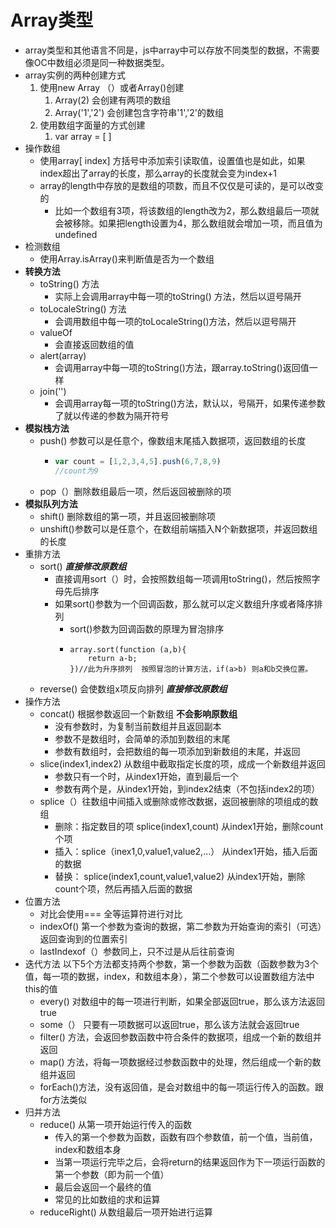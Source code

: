 # Array类型

* array类型和其他语言不同是，js中array中可以存放不同类型的数据，不需要像OC中数组必须是同一种数据类型。
* array实例的两种创建方式
  1. 使用new Array （）或者Array\(\)创建
     1. Array\(2\) 会创建有两项的数组
     2. Array\('1','2'\) 会创建包含字符串'1','2'的数组
  2. 使用数组字面量的方式创建
     1. var array = \[ \]
* 操作数组
  * 使用array\[ index\]  方括号中添加索引读取值，设置值也是如此，如果index超出了array的长度，那么array的长度就会变为index+1
  * array的length中存放的是数组的项数，而且不仅仅是可读的，是可以改变的
    * 比如一个数组有3项，将该数组的length改为2，那么数组最后一项就会被移除。如果把length设置为4，那么数组就会增加一项，而且值为undefined
* 检测数组
  * 使用Array.isArray\(\)来判断值是否为一个数组
* **转换方法**
  * toString\(\) 方法
    * 实际上会调用array中每一项的toString\(\) 方法，然后以逗号隔开
  * toLocaleString\(\) 方法
    * 会调用数组中每一项的toLocaleString\(\)方法，然后以逗号隔开
  * valueOf
    * 会直接返回数组的值
  * alert\(array\)
    * 会调用array中每一项的toString\(\)方法，跟array.toString\(\)返回值一样
  * join\('\'\)
    * 会调用array每一项的toString\(\)方法，默认以，号隔开，如果传递参数了就以传递的参数为隔开符号
* **模拟栈方法**
  * push\(\) 参数可以是任意个，像数组末尾插入数据项，返回数组的长度
    * ```js
      var count = [1,2,3,4,5].push(6,7,8,9)
      //count为9
      ```
  * pop（）删除数组最后一项，然后返回被删除的项
* **模拟队列方法**
  * shift\(\) 删除数组的第一项，并且返回被删除项
  * unshift\(\)参数可以是任意个，在数组前端插入N个新数据项，并返回数组的长度
* 重排方法
  * sort\(\)  _**直接修改原数组**_
    * 直接调用sort（）时，会按照数组每一项调用toString\(\)，然后按照字母先后排序
    * 如果sort\(\)参数为一个回调函数，那么就可以定义数组升序或者降序排列
      * sort\(\)参数为回调函数的原理为冒泡排序
      * ```
        array.sort(function (a,b){
            return a-b;
        })//此为升序排列  按照冒泡的计算方法，if(a>b) 则a和b交换位置。
        ```
  * reverse\(\) 会使数组x项反向排列 _**直接修改原数组**_
* 操作方法
  * concat\(\)  根据参数返回一个新数组  **不会影响原数组**
    * 没有参数时，为复制当前数组并且返回副本
    * 参数不是数组时，会简单的添加到数组的末尾
    * 参数有数组时，会把数组的每一项添加到新数组的末尾，并返回
  * slice\(index1,index2\) 从数组中截取指定长度的项，成成一个新数组并返回
    * 参数只有一个时，从index1开始，直到最后一个
    * 参数有两个是，从index1开始，到index2结束（不包括index2的项）
  * splice（）往数组中间插入或删除或修改数据，返回被删除的项组成的数组
    * 删除：指定数目的项 splice\(index1,count\) 从index1开始，删除count个项
    * 插入：splice（inex1,0,value1,value2,...） 从index1开始，插入后面的数据
    * 替换： splice\(index1,count,value1,value2\) 从index1开始，删除count个项，然后再插入后面的数据
* 位置方法
  * 对比会使用=== 全等运算符进行对比
  * indexOf\(\) 第一个参数为查询的数据，第二参数为开始查询的索引（可选）返回查询到的位置索引
  * lastIndexof（）参数同上，只不过是从后往前查询
* 迭代方法 以下5个方法都支持两个参数，第一个参数为函数（函数参数为3个值，每一项的数据，index，和数组本身），第二个参数可以设置数组方法中this的值
  * every\(\)  对数组中的每一项进行判断，如果全部返回true，那么该方法返回true
  * some（） 只要有一项数据可以返回true，那么该方法就会返回true
  * filter\(\) 方法，会返回参数函数中符合条件的数据项，组成一个新的数组并返回
  * map\(\) 方法，将每一项数据经过参数函数中的处理，然后组成一个新的数组并返回
  * forEach\(\)方法，没有返回值，是会对数组中的每一项运行传入的函数。跟for方法类似
* 归并方法
  * reduce\(\) 从第一项开始运行传入的函数
    * 传入的第一个参数为函数，函数有四个参数值，前一个值，当前值，index和数组本身
    * 当第一项运行完毕之后，会将return的结果返回作为下一项运行函数的第一个参数（即为前一个值）
    * 最后会返回一个最终的值  
    * 常见的比如数组的求和运算
  * reduceRight\(\) 从数组最后一项开始进行运算



